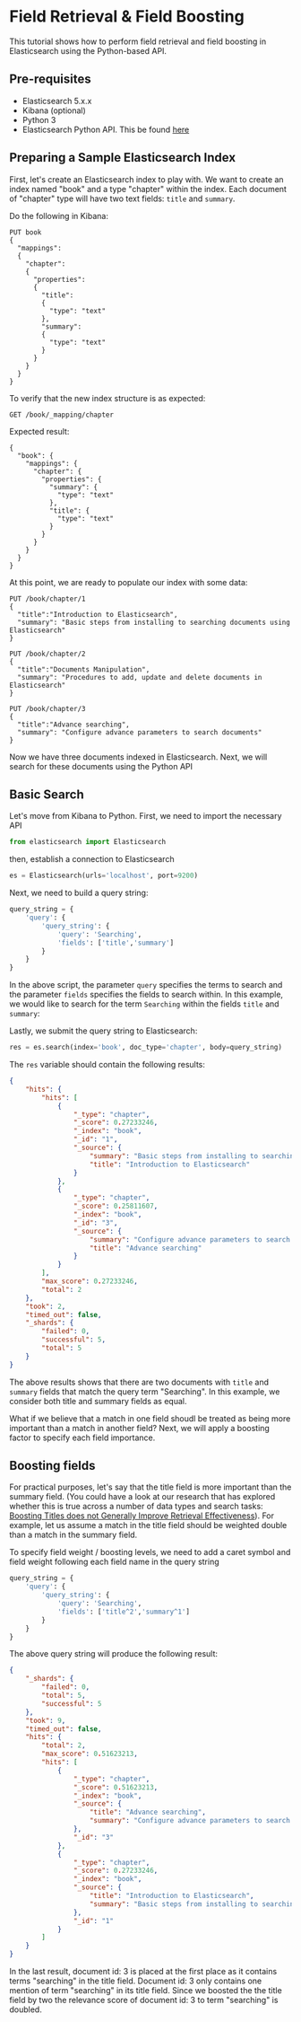 # Field Retrieval & Field Boosting
This tutorial shows how to perform field retrieval and field boosting in Elasticsearch using the Python-based API.

## Pre-requisites
* Elasticsearch 5.x.x
* Kibana (optional)
* Python 3
* Elasticsearch Python API. This be found [here](https://elasticsearch-py.readthedocs.io/en/master/)


## Preparing a Sample Elasticsearch Index
First, let's create an Elasticsearch index to play with. We want to create an index named "book" and a type "chapter" within the index.
Each document of "chapter" type will have two text fields: `title` and `summary`.

Do the following in Kibana:

``` Elasticsearch via Kibana
PUT book
{
  "mappings":
  {
    "chapter":
    {
      "properties":
      {
        "title":
        {
          "type": "text"
        },
        "summary":
        {
          "type": "text"
        }
      }
    }
  }
}
```

To verify that the new index structure is as expected:

``` Elasticsearch via Kibana
GET /book/_mapping/chapter
```

Expected result:
``` Output
{
  "book": {
    "mappings": {
      "chapter": {
        "properties": {
          "summary": {
            "type": "text"
          },
          "title": {
            "type": "text"
          }
        }
      }
    }
  }
}
```

At this point, we are ready to populate our index with some data:
```
PUT /book/chapter/1
{
  "title":"Introduction to Elasticsearch",
  "summary": "Basic steps from installing to searching documents using Elasticsearch"
}

PUT /book/chapter/2
{
  "title":"Documents Manipulation",
  "summary": "Procedures to add, update and delete documents in Elasticsearch"
}

PUT /book/chapter/3
{
  "title":"Advance searching",
  "summary": "Configure advance parameters to search documents"
}
```

Now we have three documents indexed in Elasticsearch. Next, we will search for these documents using the Python API

## Basic Search
Let's move from Kibana to Python. First, we need to import the necessary API
```python
from elasticsearch import Elasticsearch
```

then, establish a connection to Elasticsearch
```python
es = Elasticsearch(urls='localhost', port=9200)
```

Next, we need to build a query string:
```python
query_string = {
    'query': {
        'query_string': {
            'query': 'Searching',
            'fields': ['title','summary']
        }
    }
}
```

In the above script, the parameter `query` specifies the terms to search and the parameter `fields` specifies the fields to search within.
In this example, we would like to search for the term `Searching` within the fields `title` and `summary`:

Lastly, we submit the query string to Elasticsearch:
```python
res = es.search(index='book', doc_type='chapter', body=query_string)
```

The `res` variable should contain the following results:
```JSON
{
    "hits": {
        "hits": [
            {
                "_type": "chapter",
                "_score": 0.27233246,
                "_index": "book",
                "_id": "1",
                "_source": {
                    "summary": "Basic steps from installing to searching documents using Elasticsearch",
                    "title": "Introduction to Elasticsearch"
                }
            },
            {
                "_type": "chapter",
                "_score": 0.25811607,
                "_index": "book",
                "_id": "3",
                "_source": {
                    "summary": "Configure advance parameters to search documents",
                    "title": "Advance searching"
                }
            }
        ],
        "max_score": 0.27233246,
        "total": 2
    },
    "took": 2,
    "timed_out": false,
    "_shards": {
        "failed": 0,
        "successful": 5,
        "total": 5
    }
}
```

The above results shows that there are two documents with `title` and `summary` fields that match the query term "Searching".
In this example, we consider both title and summary fields as equal.

What if we believe that a match in one field shoudl be treated as being more important than a match in another field?
Next, we will apply a boosting factor to specify each field importance.

## Boosting fields
For practical purposes, let's say that the title field is more important than the summary field. (You could have a look at our research that has explored whether this is true across a number of data types and search tasks: [Boosting Titles does not Generally Improve Retrieval Effectiveness](http://dl.acm.org/citation.cfm?id=3015028)).
For example, let us assume a match in the title field should be weighted double than a match in the summary field.

To specify field weight / boosting levels, we need to add a caret symbol and field weight following each field name in the query string
```python
query_string = {
    'query': {
        'query_string': {
            'query': 'Searching',
            'fields': ['title^2','summary^1']
        }
    }
}
```

The above query string will produce the following result:
```JSON
{
    "_shards": {
        "failed": 0,
        "total": 5,
        "successful": 5
    },
    "took": 9,
    "timed_out": false,
    "hits": {
        "total": 2,
        "max_score": 0.51623213,
        "hits": [
            {
                "_type": "chapter",
                "_score": 0.51623213,
                "_index": "book",
                "_source": {
                    "title": "Advance searching",
                    "summary": "Configure advance parameters to search documents"
                },
                "_id": "3"
            },
            {
                "_type": "chapter",
                "_score": 0.27233246,
                "_index": "book",
                "_source": {
                    "title": "Introduction to Elasticsearch",
                    "summary": "Basic steps from installing to searching documents using Elasticsearch"
                },
                "_id": "1"
            }
        ]
    }
}
```

In the last result, document id: 3 is placed at the first place as it contains terms "searching" in the title field.
Document id: 3 only contains one mention of term "searching" in its title field.
Since we boosted the the title field by two the relevance score of document id: 3 to term "searching" is doubled.
